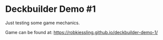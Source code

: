 # Deckbuilder Demo #1

Just testing some game mechanics.

Game can be found at: https://robkiessling.github.io/deckbuilder-demo-1/